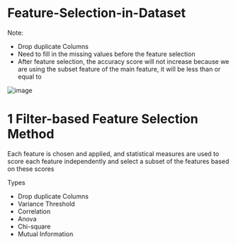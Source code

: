 # Feature-Selection-in-Dataset

Note: 

- Drop duplicate Columns
- Need to fill in the missing values before the feature selection
- After feature selection, the accuracy score will not increase because we are using the  subset feature of the main feature, it will be less than or equal to

![image](https://github.com/user-attachments/assets/f623cbbc-6494-4100-916d-c7a8e90d7d4b)

# 1 Filter-based Feature Selection Method

Each feature is chosen and applied, and statistical measures are used  to score each feature independently and select a subset of the features based on these scores

Types
 - Drop duplicate Columns
 - Variance Threshold
 - Correlation
 - Anova
 - Chi-square
 - Mutual Information
